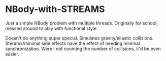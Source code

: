 # NBody-with-STREAMS
Just a simple NBody problem with multiple threads. Originally for school, messed around to play with functional style.

Doesn't do anything super special. Simulates gravity/ellastic collisions. Sterams/minimal side effects have the effect of needing minimal synchronization. Were I not counting the number of collisions, it'd be even easier.

